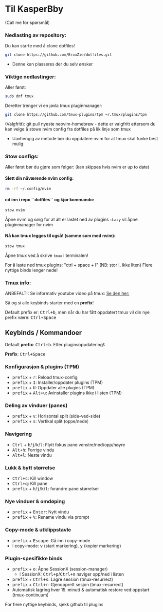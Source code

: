 # Til KasperBby
(Call me for spørsmål)

### Nedlasting av repository:

Du kan starte med å clone dotfiles!
```bash
git clone https://github.com/BrouZie/dotfiles.git
```
- Denne kan plasseres der du selv ønsker

### Viktige nedlastinger:

Aller først:
```bash
sudo dnf tmux
```

Deretter trenger vi en jøvla tmux pluginmanager:
```bash
git clone https://github.com/tmux-plugins/tpm ~/.tmux/plugins/tpm
```

(Valgfritt):
git pull nyeste neovim-homebrew - dette er valgfritt ettersom du
kan velge å stowe nvim config fra dotfiles på lik linje som tmux

- Uavhengig av metode bør du oppdatere nvim for at tmux skal
  funke best mulig

### Stow configs:

Aller først bør du gjøre som følger:
(kan skippes hvis nvim er up to date)

#### Slett din nåværende nvim config:
```bash
rm -rf ~/.config/nvim
```


#### cd inn i repo ´´dotfiles´´ og kjør kommando:
```bash
stow nvim
```
Åpne nvim og sørg for at alt er lastet ned av plugins
```:Lazy``` vil åpne pluginmanager for nvim



#### Nå kan tmux legges til også! (samme som med nvim):
```bash
stow tmux
```
Åpne tmux ved å skrive ```tmux``` i terminalen!

For å laste ned tmux plugins: "ctrl + space + I"  (NB: stor I, ikke liten)
Flere nyttige binds lenger nede!



### Tmux info:

ANBEFALT!: Se informativ youtube video på tmux:
[Se den her:](https://www.youtube.com/watch?v=Yl7NFenTgIo)


Så og si alle keybinds starter med en **prefix**!

Default prefix er: <kbd>Ctrl+b</kbd>, men når du har fått oppdatert tmux vil din nye prefix
være: <kbd>Ctrl+Space</kbd>

## Keybinds / Kommandoer

Default **prefix**: <kbd>Ctrl+b</kbd>.
Etter pluginsoppdatering!:

**Prefix**: <kbd>Ctrl+Space</kbd>

### Konfigurasjon & plugins (TPM)
- <kbd>prefix</kbd> + <kbd>r</kbd>: Reload tmux-config  
- <kbd>prefix</kbd> + <kbd>I</kbd>: Installer/oppdater plugins (TPM)
- <kbd>prefix</kbd> + <kbd>U</kbd>: Oppdater alle plugins (TPM)
- <kbd>prefix</kbd> + <kbd>Alt+u</kbd>: Avinstaller plugins ikke i listen (TPM)

### Deling av vinduer (panes)
- <kbd>prefix</kbd> + <kbd>v</kbd>: Horisontal split (side-ved-side)  
- <kbd>prefix</kbd> + <kbd>s</kbd>: Vertikal split (oppe/nede)  

### Navigering
- <kbd>Ctrl</kbd> + <kbd>h</kbd>/<kbd>j</kbd>/<kbd>k</kbd>/<kbd>l</kbd>: Flytt fokus pane venstre/ned/opp/høyre  
- <kbd>Alt+h</kbd>: Forrige vindu  
- <kbd>Alt+l</kbd>: Neste vindu  

### Lukk & bytt størrelse
- <kbd>Ctrl+c</kbd>: Kill window  
- <kbd>Ctrl+q</kbd>: Kill pane  
- <kbd>prefix</kbd> + <kbd>h</kbd>/<kbd>j</kbd>/<kbd>k</kbd>/<kbd>l</kbd>: forandre pane størrelser

### Nye vinduer & omdøping
- <kbd>prefix</kbd> + <kbd>Enter</kbd>: Nytt vindu  
- <kbd>prefix</kbd> + <kbd>%</kbd>: Rename vindu via prompt  

### Copy-mode & utklippstavle
- <kbd>prefix</kbd> + <kbd>Escape</kbd>: Gå inn i copy-mode  
- I copy-mode: <kbd>v</kbd> (start markering), <kbd>y</kbd> (kopier markering)  

### Plugin-spesifikke binds
- <kbd>prefix</kbd> + <kbd>o</kbd>: Åpne SessionX (session-manager)
  - I SessionX: <kbd>Ctrl+p</kbd>/<kbd>Ctrl+n</kbd> naviger opp/ned i listen
- <kbd>prefix</kbd> + <kbd>Ctrl+s</kbd>: Lagre session (tmux-resurrect)
- <kbd>prefix</kbd> + <kbd>Ctrl+r</kbd>: Gjenopprett sesjon (tmux-resurrect)
- Automatisk lagring hver 15. minutt & automatisk restore ved oppstart (tmux-continuum)  

For flere nyttige keybinds, sjekk github til plugins



